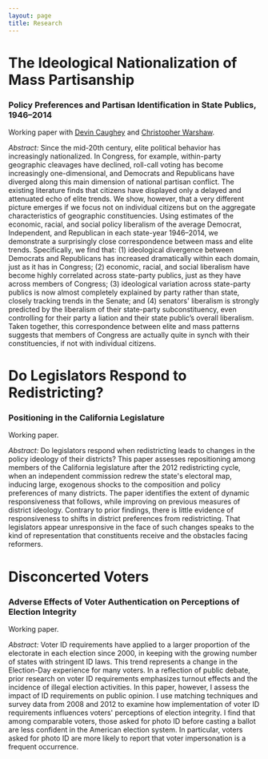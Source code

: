 ```yaml
---
layout: page
title: Research
---
```


# The Ideological Nationalization of Mass Partisanship

### Policy Preferences and Partisan Identification in State Publics, 1946–2014

Working paper with [Devin Caughey](http://caughey.mit.edu/welcome) and [Christopher Warshaw](http://web.mit.edu/~cwarshaw/www/).

*Abstract:* Since the mid-20th century, elite political behavior has increasingly
nationalized. In Congress, for example, within-party geographic cleavages have
declined, roll-call voting has become increasingly one-dimensional, and
Democrats and Republicans have diverged along this main dimension of national
partisan conflict. The existing literature finds that citizens have displayed
only a delayed and attenuated echo of elite trends. We show, however, that a
very different picture emerges if we focus not on individual citizens but on the
aggregate characteristics of geographic constituencies.  Using estimates of the
economic, racial, and social policy liberalism of the average Democrat,
Independent, and Republican in each state-year 1946–2014, we demonstrate a
surprisingly close correspondence between mass and elite trends. Specifically,
we find that: (1) ideological divergence between Democrats and Republicans has
increased dramatically within each domain, just as it has in Congress; (2)
economic, racial, and social liberalism have become highly correlated across
state-party publics, just as they have across members of Congress; (3)
ideological variation across state-party publics is now almost completely
explained by party rather than state, closely tracking trends in the Senate; and
(4) senators' liberalism is strongly predicted by the liberalism of their
state-party subconstituency, even controlling for their party a liation and
their state public’s overall liberalism. Taken together, this correspondence
between elite and mass patterns suggests that members of Congress are actually
quite in synch with their constituencies, if not with individual citizens.


# Do Legislators Respond to Redistricting?

### Positioning in the California Legislature

Working paper.

*Abstract:* Do legislators respond when redistricting leads to changes in the
policy ideology of their districts? This paper assesses repositioning among
members of the California legislature after the 2012 redistricting cycle, when
an independent commission redrew the state's electoral map, inducing large,
exogenous shocks to the composition and policy preferences of many districts.
The paper identifies the extent of dynamic responsiveness that follows, while
improving on previous measures of district ideology. Contrary to prior findings,
there is little evidence of responsiveness to shifts in district preferences
from redistricting. That legislators appear unresponsive in the face of such
changes speaks to the kind of representation that constituents receive and the
obstacles facing reformers.

# Disconcerted Voters

### Adverse Effects of Voter Authentication on Perceptions of Election Integrity

Working paper.

*Abstract:* Voter ID requirements have applied to a larger proportion of the electorate in
each election since 2000, in keeping with the growing number of states with
stringent ID laws. This trend represents a change in the Election-Day experience
for many voters. In a reflection of public debate, prior research on voter ID
requirements emphasizes turnout effects and the incidence of illegal election
activities. In this paper, however, I assess the impact of ID requirements on
public opinion. I use matching techniques and survey data from 2008 and 2012 to
examine how implementation of voter ID requirements influences voters'
perceptions of election integrity. I find that among comparable voters, those
asked for photo ID before casting a ballot are less confident in the American
election system. In particular, voters asked for photo ID are more likely to
report that voter impersonation is a frequent occurrence.
